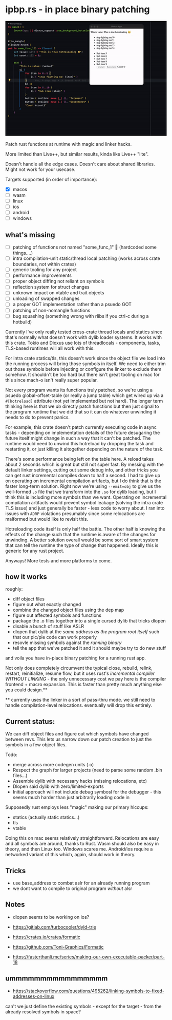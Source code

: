 # ipbp.rs - in place binary patching

![it works](hotreload_works.gif)


Patch rust functions at runtime with magic and linker hacks.

More limited than Live++, but similar results, kinda like Live++ "lite".

Doesn't handle all the edge cases. Doesn't care about shared libraries. Might not  work for your usecase.

Targets supported (in order of importance):
- [x] macos
- [ ] wasm
- [ ] linux
- [ ] ios
- [ ] android
- [ ] windows

## what's missing
- [ ] patching of functions not named "some_func_1" 🤣 (hardcoded some things....)
- [ ] intra compilation-unit static/thread local patching (works across crate boundaries, not within crates)
- [ ] generic tooling for any project
- [ ] performance improvements
- [ ] proper object diffing not reliant on symbols
- [ ] reflection system for struct changes
- [ ] unknown impact on vtable and trait objects
- [ ] unloading of swapped changes
- [ ] a proper GOT implementation rather than a psuedo GOT
- [ ] patching of non-nomangle functions
- [ ] bug squashing (something wrong with rlibs if you ctrl-c during a hotbuild)

Currently I've only really tested cross-crate thread locals and statics since that's normally what doesn't work with dylib loader systems. It works with this crate. Tokio and Dioxus use lots of threadlocals - components, tasks, TLS-based runtimes will all work with this.

For intra crate statics/tls, this doesn't work since the object file we load into the running process will bring those symbols in itself. We need to either trim out those symbols before injecting or configure the linker to exclude them somehow. It shouldn't be too hard but there isn't great tooling on mac for this since mach-o isn't really super popular.

Not every program wants its functions truly patched, so we're using a psuedo global-offset-table (or really a jump table) which get wired up via  a `#[hotreload]` attribute (not yet implemented but not hard). The longer term thinking here is that we *do* directly patch functions but then just signal to the program runtime that we did that so it can do whatever unwinding it needs to do to prevent panics.

For example, this crate doesn't patch currently executing code in async tasks - depending on implementation details of the future desugaring the future itself might change in such a way that it can't be patched. The runtime would need to unwind this hotreload by dropping the task and restarting it, or just killing it altogether depending on the nature of the task.

There's some performance being left on the table here. A reload takes about 2 seconds which is great but still not super fast. By messing with the default linker settings, cutting out some debug info, and other tricks you can get rust incremental compiles down to half a second. I had to give up on operating on incremental compilation artifacts, but I do think that is the faster long-term solution. Right now we're using `--emit=obj` to give us the well-formed `.o` file that we transform into the `.so` for dylib loading, but I think this is including more symbols than we want. Operating on incremental compilation artifacts would prevent symbol leakage (solving the intra crate TLS issue) and just generally be faster - less code to worry about. I ran into issues with `ADRP` violations presumably since some relocations are malformed but would like to revisit this.

Hotreloading code itself is only half the battle. The other half is knowing the effects of the change such that the runtime is aware of the changes for unwinding. A better solution overall would be some sort of smart system that can tell the runtime the type of change that happened. Ideally this is generic for any rust project.

Anyways! More tests and more platforms to come.

## how it works



roughly:
- diff object files
- figure out what exactly changed
- combine the changed object files using the dep map
- figure out affected symbols and functions
- package the .o files together into a single cursed dylib that tricks dlopen
- disable a bunch of stuff like ASLR
- dlopen that dylib at the *same address as the program root itself* such that our pic/pie code can work properly
- resovle missing symbols against the *running binary*
- tell the app that we've patched it and it should maybe try to do new stuff

and voila you have in-place binary patching for a running rust app.

Not only does completely circumvent the typical close, rebuild, relink, restart, reinitialize, resume flow, but it uses rust's *incremental compiler* *WITHOUT LINKING* - the only unnecessary cost we pay here is the compiler frontend + macro expansion. This is faster than pretty much anything else you could design.**

** currently uses the linker in a sort of pass-thru mode. we still need to handle compilation-level relocations. eventually will drop this entirely.

## Current status:

We can diff object files and figure out which symbols have changed between revs. This lets us narrow down our patch creation to just the symbols in a few object files.

Todo:
- merge across more codegen units (.o)
- Respect the graph for larger projects (need to parse some random .bin files...)
- Assemble dylib with necessary hacks (missing relocations, etc)
- Dlopen said dylib with zero/limited-exports
- Initial approach will not include debug symbosl for the debugger - this seems much harder than just arbitrarily loading code in


Supposedly rust employs less "magic" making our primary hiccups:
- statics (actually static statics...)
- tls
- vtable

Doing this on mac seems relatively straightforward. Relocations are easy and all symbols are around, thanks to Rust.
Wasm should also be easy in theory, and then Linux too.
Windows scares me.
Android/ios require a networked variant of this which, again, should work in theory.


## Tricks

- use base_address to combat aslr for an already running program
- we dont want to compile to original program *without* alsr


## Notes
- dlopen seems to be working on ios?

- https://gitlab.com/turbocooler/dyld-trie
- https://crates.io/crates/formatic
- https://github.com/Toni-Graphics/Formatic
- https://fasterthanli.me/series/making-our-own-executable-packer/part-18

## ummmmmmmmmmmmmmmm

- https://stackoverflow.com/questions/495262/linking-symbols-to-fixed-addresses-on-linux

can't we just define the existing symbols - except for the target - from the already resolved symbols in space?
